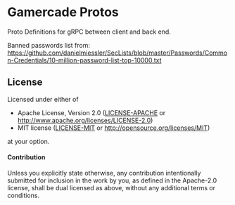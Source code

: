 # Gamercade Protos

Proto Definitions for gRPC between client and back end.

Banned passwords list from:
https://github.com/danielmiessler/SecLists/blob/master/Passwords/Common-Credentials/10-million-password-list-top-10000.txt

## License

Licensed under either of

 * Apache License, Version 2.0 ([LICENSE-APACHE](LICENSE-APACHE) or http://www.apache.org/licenses/LICENSE-2.0)
 * MIT license ([LICENSE-MIT](LICENSE-MIT) or http://opensource.org/licenses/MIT)

at your option.

#### Contribution

Unless you explicitly state otherwise, any contribution intentionally submitted
for inclusion in the work by you, as defined in the Apache-2.0 license, shall be
dual licensed as above, without any additional terms or conditions.
